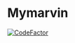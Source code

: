 # Mymarvin

[![CodeFactor](https://www.codefactor.io/repository/github/neyross/mymarvin/badge)](https://www.codefactor.io/repository/github/neyross/mymarvin)
